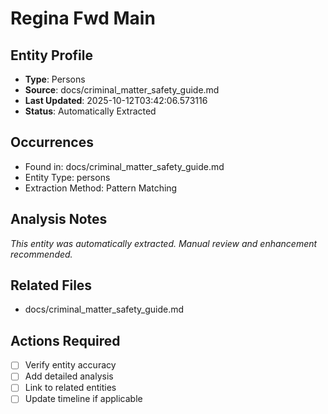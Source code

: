 # Regina Fwd Main

## Entity Profile
- **Type**: Persons
- **Source**: docs/criminal_matter_safety_guide.md
- **Last Updated**: 2025-10-12T03:42:06.573116
- **Status**: Automatically Extracted

## Occurrences
- Found in: docs/criminal_matter_safety_guide.md
- Entity Type: persons
- Extraction Method: Pattern Matching

## Analysis Notes
*This entity was automatically extracted. Manual review and enhancement recommended.*

## Related Files
- docs/criminal_matter_safety_guide.md

## Actions Required
- [ ] Verify entity accuracy
- [ ] Add detailed analysis
- [ ] Link to related entities
- [ ] Update timeline if applicable
